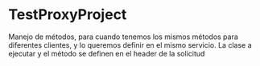 # TestProxyProject
Manejo de métodos, para cuando tenemos los mismos métodos para diferentes clientes, y lo queremos definir en el mismo servicio. La clase a ejecutar y el método se definen en el header de la solicitud
